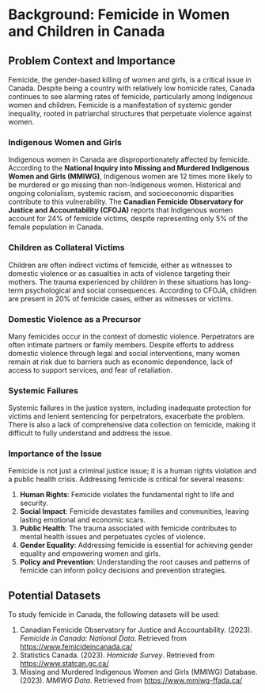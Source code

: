 # Background: Femicide in Women and Children in Canada

## Problem Context and Importance
Femicide, the gender-based killing of women and girls, is a critical issue in Canada. Despite being a country with relatively low homicide rates, Canada continues to see alarming rates of femicide, particularly among Indigenous women and children. Femicide is a manifestation of systemic gender inequality, rooted in patriarchal structures that perpetuate violence against women.

### Indigenous Women and Girls
Indigenous women in Canada are disproportionately affected by femicide. According to the **National Inquiry into Missing and Murdered Indigenous Women and Girls (MMIWG)**, Indigenous women are 12 times more likely to be murdered or go missing than non-Indigenous women. Historical and ongoing colonialism, systemic racism, and socioeconomic disparities contribute to this vulnerability. The **Canadian Femicide Observatory for Justice and Accountability (CFOJA)** reports that Indigenous women account for 24% of femicide victims, despite representing only 5% of the female population in Canada.

### Children as Collateral Victims
Children are often indirect victims of femicide, either as witnesses to domestic violence or as casualties in acts of violence targeting their mothers. The trauma experienced by children in these situations has long-term psychological and social consequences. According to CFOJA, children are present in 20% of femicide cases, either as witnesses or victims.

### Domestic Violence as a Precursor
Many femicides occur in the context of domestic violence. Perpetrators are often intimate partners or family members. Despite efforts to address domestic violence through legal and social interventions, many women remain at risk due to barriers such as economic dependence, lack of access to support services, and fear of retaliation.

### Systemic Failures
Systemic failures in the justice system, including inadequate protection for victims and lenient sentencing for perpetrators, exacerbate the problem. There is also a lack of comprehensive data collection on femicide, making it difficult to fully understand and address the issue.

### Importance of the Issue
Femicide is not just a criminal justice issue; it is a human rights violation and a public health crisis. Addressing femicide is critical for several reasons:
1. **Human Rights**: Femicide violates the fundamental right to life and security.
2. **Social Impact**: Femicide devastates families and communities, leaving lasting emotional and economic scars.
3. **Public Health**: The trauma associated with femicide contributes to mental health issues and perpetuates cycles of violence.
4. **Gender Equality**: Addressing femicide is essential for achieving gender equality and empowering women and girls.
5. **Policy and Prevention**: Understanding the root causes and patterns of femicide can inform policy decisions and prevention strategies.

## Potential Datasets
To study femicide in Canada, the following datasets will be used:
1. Canadian Femicide Observatory for Justice and Accountability. (2023). *Femicide in Canada: National Data*. Retrieved from https://www.femicideincanada.ca/
2. Statistics Canada. (2023). *Homicide Survey*. Retrieved from https://www.statcan.gc.ca/
3. Missing and Murdered Indigenous Women and Girls (MMIWG) Database. (2023). *MMIWG Data*. Retrieved from https://www.mmiwg-ffada.ca/
